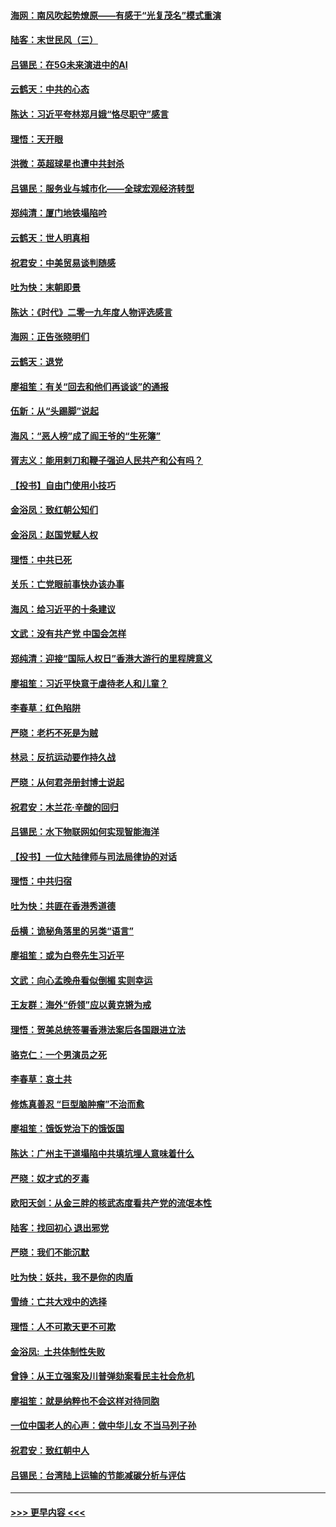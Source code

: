 #### [海网：南风吹起势燎原——有感于“光复茂名”模式重演](../pages/nsc993/n11732308.md?t=12200611) 
#### [陆客：末世民风（三）](../pages/nsc993/n11732211.md?t=12200611) 
#### [吕锡民：在5G未来演进中的AI](../pages/nsc993/n11730010.md?t=12200611) 
#### [云鹤天：中共的心态](../pages/nsc993/n11729906.md?t=12200611) 
#### [陈达：习近平夸林郑月娥“恪尽职守”感言](../pages/nsc993/n11729881.md?t=12200611) 
#### [理悟：天开眼](../pages/nsc993/n11729699.md?t=12200611) 
#### [洪微：英超球星也遭中共封杀](../pages/nsc993/n11727243.md?t=12200611) 
#### [吕锡民：服务业与城市化——全球宏观经济转型](../pages/nsc993/n11725845.md?t=12200611) 
#### [郑纯清：厦门地铁塌陷吟](../pages/nsc993/n11725813.md?t=12200611) 
#### [云鹤天：世人明真相](../pages/nsc993/n11725621.md?t=12200611) 
#### [祝君安：中美贸易谈判随感](../pages/nsc993/n11725609.md?t=12200611) 
#### [吐为快：末朝即景](../pages/nsc993/n11723365.md?t=12200611) 
#### [陈达：《时代》二零一九年度人物评选感言](../pages/nsc993/n11723337.md?t=12200611) 
#### [海网：正告张晓明们](../pages/nsc993/n11723228.md?t=12200611) 
#### [云鹤天：退党](../pages/nsc993/n11723056.md?t=12200611) 
#### [廖祖笙：有关“回去和他们再谈谈”的通报](../pages/nsc993/n11722442.md?t=12200611) 
#### [伍新：从“头踢脚”说起](../pages/nsc993/n11722429.md?t=12200611) 
#### [海风：“恶人榜”成了阎王爷的“生死簿”](../pages/nsc993/n11722272.md?t=12200611) 
#### [胥志义：能用剌刀和鞭子强迫人民共产和公有吗？](../pages/nsc993/n11720569.md?t=12200611) 
#### [【投书】自由门使用小技巧](../pages/nsc993/n11720180.md?t=12200611) 
#### [金浴凤：致红朝公知们](../pages/nsc993/n11720563.md?t=12200611) 
#### [金浴凤：赵国党赋人权](../pages/nsc993/n11720533.md?t=12200611) 
#### [理悟：中共已死](../pages/nsc993/n11720233.md?t=12200611) 
#### [关乐：亡党眼前事快办该办事](../pages/nsc993/n11719160.md?t=12200611) 
#### [海风：给习近平的十条建议](../pages/nsc993/n11717616.md?t=12200611) 
#### [文武：没有共产党 中国会怎样](../pages/nsc993/n11717584.md?t=12200611) 
#### [郑纯清：迎接“国际人权日”香港大游行的里程牌意义](../pages/nsc993/n11717417.md?t=12200611) 
#### [廖祖笙：习近平快意于虐待老人和儿童？](../pages/nsc993/n11715313.md?t=12200611) 
#### [李春草：红色陷阱](../pages/nsc993/n11715029.md?t=12200611) 
#### [严晓：老朽不死是为贼](../pages/nsc993/n11712910.md?t=12200611) 
#### [林忌：反抗运动要作持久战](../pages/nsc993/n11712623.md?t=12200611) 
#### [严晓：从何君尧册封博士说起](../pages/nsc993/n11712465.md?t=12200611) 
#### [祝君安：木兰花·辛酸的回归](../pages/nsc993/n11712381.md?t=12200611) 
#### [吕锡民：水下物联网如何实现智能海洋](../pages/nsc993/n11711158.md?t=12200611) 
#### [【投书】一位大陆律师与司法局律协的对话](../pages/nsc993/n11709675.md?t=12200611) 
#### [理悟：中共归宿](../pages/nsc993/n11710059.md?t=12200611) 
#### [吐为快：共匪在香港秀道德](../pages/nsc993/n11709979.md?t=12200611) 
#### [岳横：诡秘角落里的另类“语言”](../pages/nsc993/n11709792.md?t=12200611) 
#### [廖祖笙：或为白卷先生习近平](../pages/nsc993/n11708330.md?t=12200611) 
#### [文武：向心孟晚舟看似倒楣 实则幸运](../pages/nsc993/n11708236.md?t=12200611) 
#### [王友群：海外“侨领”应以黄克锵为戒](../pages/nsc993/n11706176.md?t=12200611) 
#### [理悟：贺美总统签署香港法案后各国跟进立法](../pages/nsc993/n11706853.md?t=12200611) 
#### [骆克仁：一个男演员之死](../pages/nsc993/n11706677.md?t=12200611) 
#### [李春草：哀土共](../pages/nsc993/n11706255.md?t=12200611) 
#### [修炼真善忍 “巨型脑肿瘤”不治而愈](../pages/nsc993/n11705340.md?t=12200611) 
#### [廖祖笙：饿饭党治下的饿饭国](../pages/nsc993/n11705085.md?t=12200611) 
#### [陈达：广州主干道塌陷中共填坑埋人意味着什么](../pages/nsc993/n11705046.md?t=12200611) 
#### [严晓：奴才式的歹毒](../pages/nsc993/n11704826.md?t=12200611) 
#### [欧阳天剑：从金三胖的核武态度看共产党的流氓本性](../pages/nsc993/n11702238.md?t=12200611) 
#### [陆客：找回初心 退出邪党](../pages/nsc993/n11702213.md?t=12200611) 
#### [严晓：我们不能沉默](../pages/nsc993/n11702110.md?t=12200611) 
#### [吐为快：妖共，我不是你的肉盾](../pages/nsc993/n11701366.md?t=12200611) 
#### [雪绮：亡共大戏中的选择](../pages/nsc993/n11699922.md?t=12200611) 
#### [理悟：人不可欺天更不可欺](../pages/nsc993/n11699657.md?t=12200611) 
#### [金浴凤:  土共体制性失败](../pages/nsc993/n11699361.md?t=12200611) 
#### [曾铮：从王立强案及川普弹劾案看民主社会危机](../pages/nsc993/n11699318.md?t=12200611) 
#### [廖祖笙：就是纳粹也不会这样对待同胞](../pages/nsc993/n11697658.md?t=12200611) 
#### [一位中国老人的心声：做中华儿女 不当马列子孙](../pages/nsc993/n11697525.md?t=12200611) 
#### [祝君安：致红朝中人](../pages/nsc993/n11697518.md?t=12200611) 
#### [吕锡民：台湾陆上运输的节能减碳分析与评估](../pages/nsc993/n11694983.md?t=12200611) 

----
#### [ >>> 更早内容 <<< ](../indexes/nsc993-earlier.md)
